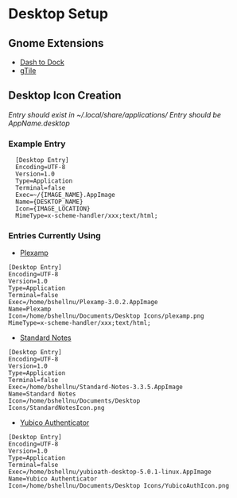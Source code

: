 # Desktop Setup

## Gnome Extensions

- [Dash to Dock](https://micheleg.github.io/dash-to-dock/)
- [gTile](https://github.com/gTile)

## Desktop Icon Creation

_Entry should exist in ~/.local/share/applications/_
_Entry should be AppName.desktop_

### Example Entry

```
  [Desktop Entry]
  Encoding=UTF-8
  Version=1.0
  Type=Application
  Terminal=false
  Exec=~/{IMAGE_NAME}.AppImage
  Name={DESKTOP_NAME}
  Icon={IMAGE_LOCATION}
  MimeType=x-scheme-handler/xxx;text/html;
```

### Entries Currently Using

- [Plexamp](https://plexamp.com/#downloads)
```
[Desktop Entry]
Encoding=UTF-8
Version=1.0
Type=Application
Terminal=false
Exec=/home/bshellnu/Plexamp-3.0.2.AppImage
Name=Plexamp
Icon=/home/bshellnu/Documents/Desktop Icons/plexamp.png
MimeType=x-scheme-handler/xxx;text/html;
```

- [Standard Notes](https://standardnotes.org/extensions?downloaded=linux)
```
[Desktop Entry]
Encoding=UTF-8
Version=1.0
Type=Application
Terminal=false
Exec=/home/bshellnu/Standard-Notes-3.3.5.AppImage
Name=Standard Notes
Icon=/home/bshellnu/Documents/Desktop
Icons/StandardNotesIcon.png
```

- [Yubico Authenticator](https://www.yubico.com/products/services-software/download/yubico-authenticator/#download_here)
```
[Desktop Entry]
Encoding=UTF-8
Version=1.0
Type=Application
Terminal=false
Exec=/home/bshellnu/yubioath-desktop-5.0.1-linux.AppImage
Name=Yubico Authenticator
Icon=/home/bshellnu/Documents/Desktop Icons/YubicoAuthIcon.png
```
